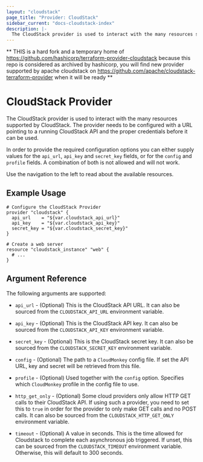 ```yaml
---
layout: "cloudstack"
page_title: "Provider: CloudStack"
sidebar_current: "docs-cloudstack-index"
description: |-
  The CloudStack provider is used to interact with the many resources supported by CloudStack. The provider needs to be configured with a URL pointing to a running CloudStack API and the proper credentials before it can be used.
---
```



** THIS is a hard fork and a temporary home of https://github.com/hashicorp/terraform-provider-cloudstack because this repo is considered as archived by hashicorp, you will find new provider supported by apache cloudstack on https://github.com/apache/cloudstack-terraform-provider when it will be ready **

# CloudStack Provider

The CloudStack provider is used to interact with the many resources
supported by CloudStack. The provider needs to be configured with a
URL pointing to a running CloudStack API and the proper credentials
before it can be used.

In order to provide the required configuration options you can either
supply values for the `api_url`, `api_key` and `secret_key` fields, or
for the `config` and `profile` fields. A combination of both is not
allowed and will not work.

Use the navigation to the left to read about the available resources.

## Example Usage

```hcl
# Configure the CloudStack Provider
provider "cloudstack" {
  api_url    = "${var.cloudstack_api_url}"
  api_key    = "${var.cloudstack_api_key}"
  secret_key = "${var.cloudstack_secret_key}"
}

# Create a web server
resource "cloudstack_instance" "web" {
  # ...
}
```

## Argument Reference

The following arguments are supported:

* `api_url` - (Optional) This is the CloudStack API URL. It can also be sourced
  from the `CLOUDSTACK_API_URL` environment variable.

* `api_key` - (Optional) This is the CloudStack API key. It can also be sourced
  from the `CLOUDSTACK_API_KEY` environment variable.

* `secret_key` - (Optional) This is the CloudStack secret key. It can also be
  sourced from the `CLOUDSTACK_SECRET_KEY` environment variable.

* `config` - (Optional) The path to a `CloudMonkey` config file. If set the API
  URL, key and secret will be retrieved from this file.

* `profile` - (Optional) Used together with the `config` option. Specifies which
  `CloudMonkey` profile in the config file to use.

* `http_get_only` - (Optional) Some cloud providers only allow HTTP GET calls to
  their CloudStack API. If using such a provider, you need to set this to `true`
  in order for the provider to only make GET calls and no POST calls. It can also
  be sourced from the `CLOUDSTACK_HTTP_GET_ONLY` environment variable.

* `timeout` - (Optional) A value in seconds. This is the time allowed for Cloudstack
  to complete each asynchronous job triggered. If unset, this can be sourced from the
  `CLOUDSTACK_TIMEOUT` environment variable. Otherwise, this will default to 300
  seconds.
